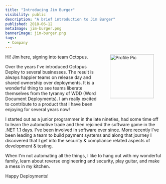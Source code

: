 ```yaml
---
title: "Introducing Jim Burger"
visibility: public
description: "A brief introduction to Jim Burger"
published: 2018-06-12
metaImage: jim-burger.png
bannerImage: jim-burger.png
tags:
 - Company
---
```

<div style="float: right; margin: 30px; margin-top: 0">
<img alt="Profile Pic" src="https://i.octopus.com/site/team/jim-burger.png" height="140" width="140" />
</div>
Hi! Jim here, signing into team Octopus.

Over the years I've introduced Octopus Deploy to several businesses. The result is always happier teams on release day and shared ownership over deployments. It is a wonderful thing to see teams liberate themselves from the tyranny of WDD (Word Document Deployments). I am really excited to contribute to a product that I have been enjoying for several years now!

I started out as a junior programmer in the late nineties, had some time off to learn the automotive trade and then rejoined the software game in the .NET 1.1 days. I've been involved in software ever since. More recently I've been leading a team to build payment systems and along that journey I discovered that I get into the security & compliance related aspects of development & testing.

When I'm not automating all the things, I like to hang out with my wonderful family, learn about reverse engineering and security, play guitar, and make a mess in my kitchen.

Happy Deployments!